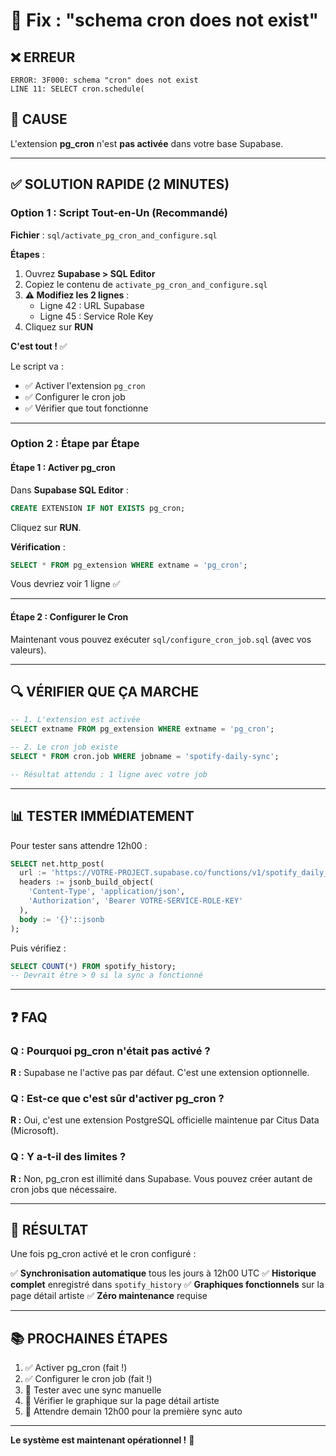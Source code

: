 # 🔧 Fix : "schema cron does not exist"

## ❌ **ERREUR**

```
ERROR: 3F000: schema "cron" does not exist
LINE 11: SELECT cron.schedule(
```

## 🎯 **CAUSE**

L'extension **pg_cron** n'est **pas activée** dans votre base Supabase.

---

## ✅ **SOLUTION RAPIDE (2 MINUTES)**

### **Option 1 : Script Tout-en-Un** (Recommandé)

**Fichier** : `sql/activate_pg_cron_and_configure.sql`

**Étapes** :
1. Ouvrez **Supabase > SQL Editor**
2. Copiez le contenu de `activate_pg_cron_and_configure.sql`
3. **⚠️ Modifiez les 2 lignes** :
   - Ligne 42 : URL Supabase
   - Ligne 45 : Service Role Key
4. Cliquez sur **RUN**

**C'est tout !** ✅

Le script va :
- ✅ Activer l'extension `pg_cron`
- ✅ Configurer le cron job
- ✅ Vérifier que tout fonctionne

---

### **Option 2 : Étape par Étape**

#### **Étape 1 : Activer pg_cron**

Dans **Supabase SQL Editor** :

```sql
CREATE EXTENSION IF NOT EXISTS pg_cron;
```

Cliquez sur **RUN**.

**Vérification** :
```sql
SELECT * FROM pg_extension WHERE extname = 'pg_cron';
```

Vous devriez voir 1 ligne ✅

---

#### **Étape 2 : Configurer le Cron**

Maintenant vous pouvez exécuter `sql/configure_cron_job.sql` (avec vos valeurs).

---

## 🔍 **VÉRIFIER QUE ÇA MARCHE**

```sql
-- 1. L'extension est activée
SELECT extname FROM pg_extension WHERE extname = 'pg_cron';

-- 2. Le cron job existe
SELECT * FROM cron.job WHERE jobname = 'spotify-daily-sync';

-- Résultat attendu : 1 ligne avec votre job
```

---

## 📊 **TESTER IMMÉDIATEMENT**

Pour tester sans attendre 12h00 :

```sql
SELECT net.http_post(
  url := 'https://VOTRE-PROJECT.supabase.co/functions/v1/spotify_daily_sync',
  headers := jsonb_build_object(
    'Content-Type', 'application/json',
    'Authorization', 'Bearer VOTRE-SERVICE-ROLE-KEY'
  ),
  body := '{}'::jsonb
);
```

Puis vérifiez :

```sql
SELECT COUNT(*) FROM spotify_history;
-- Devrait être > 0 si la sync a fonctionné
```

---

## ❓ **FAQ**

### Q : Pourquoi pg_cron n'était pas activé ?
**R :** Supabase ne l'active pas par défaut. C'est une extension optionnelle.

### Q : Est-ce que c'est sûr d'activer pg_cron ?
**R :** Oui, c'est une extension PostgreSQL officielle maintenue par Citus Data (Microsoft).

### Q : Y a-t-il des limites ?
**R :** Non, pg_cron est illimité dans Supabase. Vous pouvez créer autant de cron jobs que nécessaire.

---

## 🎉 **RÉSULTAT**

Une fois pg_cron activé et le cron configuré :

✅ **Synchronisation automatique** tous les jours à 12h00 UTC
✅ **Historique complet** enregistré dans `spotify_history`
✅ **Graphiques fonctionnels** sur la page détail artiste
✅ **Zéro maintenance** requise

---

## 📚 **PROCHAINES ÉTAPES**

1. ✅ Activer pg_cron (fait !)
2. ✅ Configurer le cron job (fait !)
3. 🎯 Tester avec une sync manuelle
4. 🎯 Vérifier le graphique sur la page détail artiste
5. 🎯 Attendre demain 12h00 pour la première sync auto

---

**Le système est maintenant opérationnel !** 🚀



